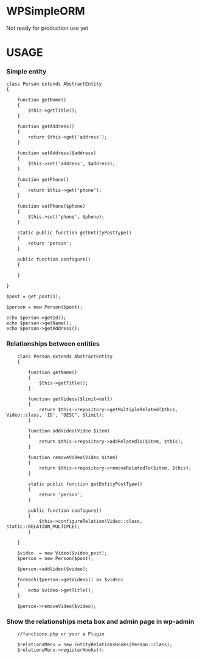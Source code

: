 # WPSimpleORM
Not ready for production use yet


USAGE
=====

### Simple entity

    class Person extends AbstractEntity
    {
    
        function getName()
        {
            $this->getTitle();
        }
    
        function getAddress()
        {
            return $this->get('address');
        }
    
        function setAddress($address)
        {
            $this->set('address', $address);
        }
    
        function getPhone()
        {
            return $this->get('phone');
        }
    
        function setPhone($phone)
        {
            $this->set('phone', $phone);
        }
        
        static public function getEntityPostType()
        {
            return 'person';
        }
        
        public function configure()
        {
            
        }
    
    }
    
    $post = get_post(1);
    
    $person = new Person($post);
    
    echo $person->getId();
    echo $person->getName();
    echo $person->getAddress();
    
    
### Relationships between entities 

    
        class Person extends AbstractEntity
        {
        
            function getName()
            {
                $this->getTitle();
            }
            
            function getVideos($limit=null)
            {
                return $this->repository->getMultipleRelated($this, Video::class, 'ID', "DESC", $limit);
            }
            
            function addVideo(Video $item)
            {
                return $this->repository->addRelatedTo($item, $this);
            }
            
            function removeVideo(Video $item)
            {
                return $this->repository->removeRelatedTo($item, $this);
            }
            
            static public function getEntityPostType()
            {
                return 'person';
            }
            
            public function configure()
            {
                $this->configureRelation(Video::class, static::RELATION_MULTIPLE);
            }
        
        }
        
        $video  = new Video($video_post);
        $person = new Person($post);
        
        $person->addVideo($video);
        
        foreach($person->getVideos() as $video)
        {
            echo $video->getTitle();
        }
        
        $person->removeVideo($video);
    

### Show the relationships meta box and admin page in wp-admin

        //functions.php or your a Plugin
        
        $relationsMenu = new EntityRelationsHooks(Person::class);
        $relationsMenu->registerHooks();